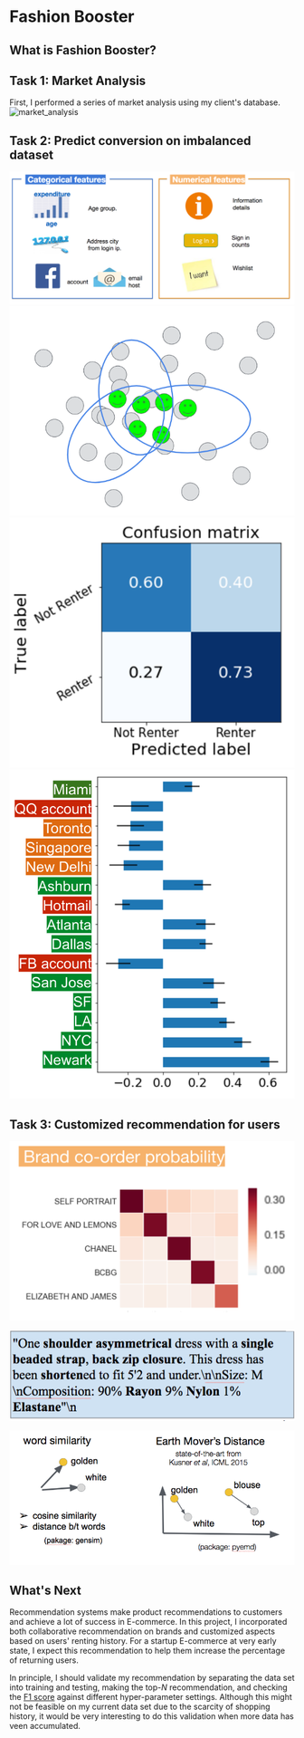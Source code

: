 # Fashion Booster

## What is Fashion Booster?



## Task 1: Market Analysis
First, I performed a series of market analysis using my client's database. 
![market_analysis](img/task2/market_analysis.png)



## Task 2: Predict conversion on imbalanced dataset

![feature_engineer](img/task2/feature_engineer.png)
![imbalanced_data](img/task2/imbalanced_data.png)
![confusion_matrix](img/task2/confusion_matrix.png)
![feature_importance](img/task2/feature_importance.png)




## Task 3: Customized recommendation for users

![brand](img/task3/brand_similarity.png)

![tokenizer](img/task3/example_tokenizer.png)

![description](img/task3/word2vec_description_similarity.png)






## What's Next
Recommendation systems make product recommendations to customers and 
achieve a lot of success in E-commerce.  In this project, I incorporated
both collaborative recommendation on brands and customized aspects
based on users' renting history. For a startup E-commerce at very
 early state, I expect this recommendation to help them increase the percentage
 of returning users.
 
 
In principle, I should validate 
my recommendation by separating the data set into training and testing, 
making the top-*N* recommendation, and checking the [F1 score](http://aimotion.blogspot.com/2011/05/evaluating-recommender-systems.html)
against different hyper-parameter settings. Although this might not
be feasible on my current data set due to the scarcity of 
shopping history, it would be very interesting to do this validation
when more data has veen accumulated.
